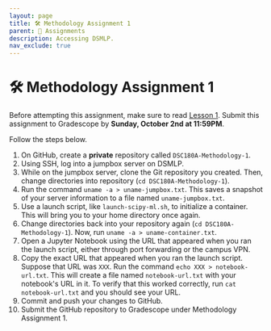 ```yaml
---
layout: page
title: 🛠 Methodology Assignment 1
parent: 📝 Assignments
description: Accessing DSMLP.
nav_exclude: true
---
```


# 🛠 Methodology Assignment 1

Before attempting this assignment, make sure to read [Lesson 1](../../../../lessons/q1/01). Submit this assignment to Gradescope by **Sunday, October 2nd at 11:59PM**.

Follow the steps below.

1. On GitHub, create a **private** repository called `DSC180A-Methodology-1`.
2. Using SSH, log into a jumpbox server on DSMLP.
3. While on the jumpbox server, clone the Git repository you created. Then, change directories into repository (`cd DSC180A-Methodology-1`).
4. Run the command `uname -a > uname-jumpbox.txt`. This saves a snapshot of your server information to a file named `uname-jumpbox.txt`.
5. Use a launch script, like `launch-scipy-ml.sh`, to initialize a container. This will bring you to your home directory once again.
6. Change directories back into your repository again (`cd DSC180A-Methodology-1`). Now, run `uname -a > uname-container.txt`.
7. Open a Jupyter Notebook using the URL that appeared when you ran the launch script, either through port forwarding or the campus VPN.
8. Copy the exact URL that appeared when you ran the launch script. Suppose that URL was `XXX`. Run the command `echo XXX > notebook-url.txt`. This will create a file named `notebook-url.txt` with your notebook's URL in it. To verify that this worked correctly, run `cat notebook-url.txt` and you should see your URL.
9. Commit and push your changes to GitHub.
10. Submit the GitHub repository to Gradescope under Methodology Assignment 1.